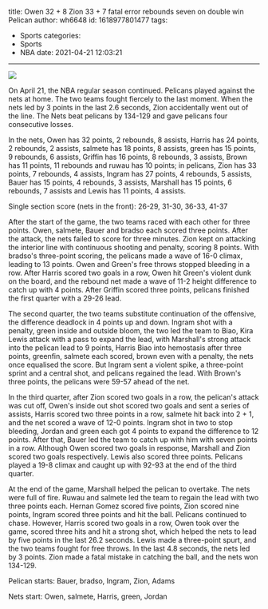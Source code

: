 title: Owen 32 + 8 Zion 33 + 7 fatal error rebounds seven on double win Pelican
author: wh6648
id: 1618977801477
tags: 
- Sports
categories: 
- Sports
- NBA
date: 2021-04-21 12:03:21
---
![](https://p9.itc.cn/q_70/images01/20210421/784d95d44ffc44719520cff6927e8146.jpeg)


On April 21, the NBA regular season continued. Pelicans played against the nets at home. The two teams fought fiercely to the last moment. When the nets led by 3 points in the last 2.6 seconds, Zion accidentally went out of the line. The Nets beat pelicans by 134-129 and gave pelicans four consecutive losses.

In the nets, Owen has 32 points, 2 rebounds, 8 assists, Harris has 24 points, 2 rebounds, 2 assists, salmete has 18 points, 8 assists, green has 15 points, 9 rebounds, 6 assists, Griffin has 16 points, 8 rebounds, 3 assists, Brown has 11 points, 11 rebounds and ruwau has 10 points; in pelicans, Zion has 33 points, 7 rebounds, 4 assists, Ingram has 27 points, 4 rebounds, 5 assists, Bauer has 15 points, 4 rebounds, 3 assists, Marshall has 15 points, 6 rebounds, 7 assists and Lewis has 11 points, 4 assists.

Single section score (nets in the front): 26-29, 31-30, 36-33, 41-37

After the start of the game, the two teams raced with each other for three points. Owen, salmete, Bauer and bradso each scored three points. After the attack, the nets failed to score for three minutes. Zion kept on attacking the interior line with continuous shooting and penalty, scoring 8 points. With bradso's three-point scoring, the pelicans made a wave of 16-0 climax, leading to 13 points. Owen and Green's free throws stopped bleeding in a row. After Harris scored two goals in a row, Owen hit Green's violent dunk on the board, and the rebound net made a wave of 11-2 height difference to catch up with 4 points. After Griffin scored three points, pelicans finished the first quarter with a 29-26 lead.

The second quarter, the two teams substitute continuation of the offensive, the difference deadlock in 4 points up and down. Ingram shot with a penalty, green inside and outside bloom, the two led the team to Biao, Kira Lewis attack with a pass to expand the lead, with Marshall's strong attack into the pelican lead to 9 points, Harris Biao into hemostasis after three points, greenfin, salmete each scored, brown even with a penalty, the nets once equalised the score. But Ingram sent a violent spike, a three-point sprint and a central shot, and pelicans regained the lead. With Brown's three points, the pelicans were 59-57 ahead of the net.

In the third quarter, after Zion scored two goals in a row, the pelican's attack was cut off, Owen's inside out shot scored two goals and sent a series of assists, Harris scored two three points in a row, salmete hit back into 2 + 1, and the net scored a wave of 12-0 points. Ingram shot in two to stop bleeding, Jordan and green each got 4 points to expand the difference to 12 points. After that, Bauer led the team to catch up with him with seven points in a row. Although Owen scored two goals in response, Marshall and Zion scored two goals respectively. Lewis also scored three points. Pelicans played a 19-8 climax and caught up with 92-93 at the end of the third quarter.

At the end of the game, Marshall helped the pelican to overtake. The nets were full of fire. Ruwau and salmete led the team to regain the lead with two three points each. Hernan Gomez scored five points, Zion scored nine points, Ingram scored three points and hit the ball. Pelicans continued to chase. However, Harris scored two goals in a row, Owen took over the game, scored three hits and hit a strong shot, which helped the nets to lead by five points in the last 26.2 seconds. Lewis made a three-point spurt, and the two teams fought for free throws. In the last 4.8 seconds, the nets led by 3 points. Zion made a fatal mistake in catching the ball, and the nets won 134-129.

Pelican starts: Bauer, bradso, Ingram, Zion, Adams

Nets start: Owen, salmete, Harris, green, Jordan


